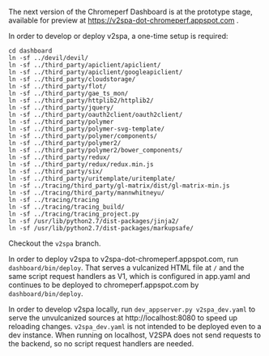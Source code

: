 The next version of the Chromeperf Dashboard is at the prototype stage,
available for preview at https://v2spa-dot-chromeperf.appspot.com .

In order to develop or deploy v2spa, a one-time setup is required:
```
cd dashboard
ln -sf ../devil/devil/
ln -sf ../third_party/apiclient/apiclient/
ln -sf ../third_party/apiclient/googleapiclient/
ln -sf ../third_party/cloudstorage/
ln -sf ../third_party/flot/
ln -sf ../third_party/gae_ts_mon/
ln -sf ../third_party/httplib2/httplib2/
ln -sf ../third_party/jquery/
ln -sf ../third_party/oauth2client/oauth2client/
ln -sf ../third_party/polymer
ln -sf ../third_party/polymer-svg-template/
ln -sf ../third_party/polymer/components/
ln -sf ../third_party/polymer2/
ln -sf ../third_party/polymer2/bower_components/
ln -sf ../third_party/redux/
ln -sf ../third_party/redux/redux.min.js
ln -sf ../third_party/six/
ln -sf ../third_party/uritemplate/uritemplate/
ln -sf ../tracing/third_party/gl-matrix/dist/gl-matrix-min.js
ln -sf ../tracing/third_party/mannwhitneyu/
ln -sf ../tracing/tracing
ln -sf ../tracing/tracing_build/
ln -sf ../tracing/tracing_project.py
ln -sf /usr/lib/python2.7/dist-packages/jinja2/
ln -sf /usr/lib/python2.7/dist-packages/markupsafe/
```

Checkout the `v2spa` branch.

In order to deploy v2spa to v2spa-dot-chromeperf.appspot.com, run
`dashboard/bin/deploy`. That serves a vulcanized HTML file at `/` and the
same script request handlers as V1, which is configured in app.yaml and
continues to be deployed to chromeperf.appspot.com by `dashboard/bin/deploy`.

In order to develop v2spa locally, run `dev_appserver.py v2spa_dev.yaml` to
serve the unvulcanized sources at http://localhost:8080 to speed up reloading
changes. `v2spa_dev.yaml` is not intended to be deployed even to a dev instance.
When running on localhost, V2SPA does not send requests to the backend, so no
script request handlers are needed.
